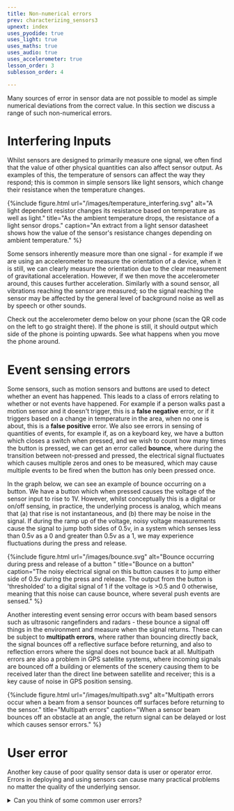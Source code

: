 ```yaml
---
title: Non-numerical errors
prev: characterizing_sensors3
upnext: index
uses_pyodide: true
uses_light: true
uses_maths: true
uses_audio: true
uses_accelerometer: true
lesson_order: 3
sublesson_order: 4

---
```

Many sources of error in sensor data are not possible to model as simple numerical deviations from the correct value. In this section we discuss a range of such non-numerical errors.

# Interfering Inputs

Whilst sensors are designed to primarily measure one signal, we often find that the value of other physical quantities can also affect sensor output. As examples of this, the temperature of sensors can affect the way they respond; this is common in simple sensors like light sensors, which change their resistance when the temperature changes.

{%include figure.html url="/images/temperature_interfering.svg" alt="A light dependent resistor changes its resistance based on temperature as well as light." title="As the ambient temperature drops, the resistance of a light sensor drops." caption="An extract from a light sensor datasheet shows how the value of the sensor's resistance changes depending on ambient temperature." %}

Some sensors inherently measure more than one signal - for example if we are using an accelerometer to measure the orientation of a device, when it is still, we can clearly measure the orientation due to the clear measurement of gravitational acceleration. However, if we then move the accelerometer around, this causes further acceleration. Similarly with a sound sensor, all vibrations reaching the sensor are measured; so the signal reaching the sensor may be affected by the general level of background noise as well as by speech or other sounds. 

Check out the accelerometer demo below on your phone (scan the QR code on the left to go straight there). If the phone is still, it should output which side of the phone is pointing upwards. See what happens when you move the phone around. 

<script>
makePyodideBox({
    codeString:`
# we use time.sleep for delay
import time    
# load the sensors module
import sensors
import graphs

while True:
    # get xyz values of acceleration
    # can also use sensors.accel.get_magnitude()
    # to get the overall magnitude of acceleration
    (x,y,z)=sensors.accel.get_xyz()
    if abs(x)>abs(y) and abs(x)>abs(z):
        if x>0:
            print("Right side up")
        else:
            print("Left side up")
    elif abs(y)>abs(x) and abs(y)>abs(z):
        if y>0:
            print("Top up")
        else:
            print("Bottom up")
    elif abs(z)>abs(x) and abs(z)>abs(y):
        if z>0:
            print("Front up")
        else:
            print("Back up")
    graphs.on_value("x",x)
    graphs.on_value("y",y)
    graphs.on_value("z",z)
    time.sleep(0.1)
`  ,hasGraph:true,hasConsole:true,showCode:true,editable:true,caption:"Read smartphone accelerometer sensor in python"})
</script>


# Event sensing errors

Some sensors, such as motion sensors and buttons are used to detect whether an event has happened. This leads to a class of errors relating to whether or not events have happened. For example if a person walks past a motion sensor and it doesn't trigger, this is a **false negative** error, or if it triggers based on a change in temperature in the area, when no one is about, this is a **false positive** error. We also see errors in sensing of quantities of events, for example if, as on a keyboard key, we have a button which closes a switch when pressed, and we wish to count how many times the button is pressed, we can get an error called **bounce**, where during the transition between not-pressed and pressed, the electrical signal fluctuates which causes multiple zeros and ones to be measured, which may cause multiple events to be fired when the button has only been pressed once. 

In the graph below, we can see an example of bounce occurring on a button. We have a button which when pressed causes the voltage of the sensor input to rise to 1V. However, whilst conceptually this is a digital or on/off sensing, in practice, the underlying process is analog, which means that (a) that rise is not instantaneous, and (b) there may be noise in the signal. If during the ramp up of the voltage, noisy voltage measurements cause the signal to jump both sides of 0.5v, in a system which senses less than 0.5v as a 0 and greater than 0.5v as a 1, we may experience fluctuations during the press and release.

{%include figure.html url="/images/bounce.svg" alt="Bounce occurring during press and release of a button " title="Bounce on a button" caption="The noisy electrical signal on this button causes it to jump either side of 0.5v during the press and release. The output from the button is 'thresholded' to a digital signal of 1 if the voltage is >0.5 and 0 otherwise, meaning that this noise can cause bounce, where several push events are sensed." %}

Another interesting event sensing error occurs with beam based sensors such as ultrasonic rangefinders and radars - these bounce a signal off things in the environment and measure when the signal returns. These can be subject to **multipath errors**, where rather than bouncing directly back, the signal bounces off a reflective surface before returning, and also to reflection errors where the signal does not bounce back at all. Multipath errors are also a problem in GPS satellite systems, where incoming signals are bounced off a building or elements of the scenery causing them to be received later than the direct line between satellite and receiver; this is a key cause of noise in GPS position sensing.

{%include figure.html url="/images/multipath.svg" alt="Multipath errors occur when a beam from a sensor bounces off surfaces before returning to the sensor." title="Multipath errors" caption="When a sensor beam bounces off an obstacle at an angle, the return signal can be delayed or lost which causes sensor errors." %}


# User error

Another key cause of poor quality sensor data is user or operator error. Errors in deploying and using sensors can cause many practical problems no matter the quality of the underlying sensor.

<details markdown=1>
<summary>
Can you think of some common user errors?
</summary>
From supervising MRT courseworks for several years, we have seen a wide range of sensor errors caused by user errors. Examples include:

* Pointing directional sensors the wrong way.
* Making noises while testing using a sound sensor which caused it to think the room was very noisy.
* Shadowing a light sensor during development.
* Mounting a PIR next to the development computer so that it fired all the time during development.
* Mounting a room temperature sensor right next to an air conditioning outlet (n.b. that one was actually me, and it caused some very odd sensor readings.)
* Bugs in code (very common).

# Coming up

This section has been all about how sensors are terrible. In the next section we will discuss a range of ways to filter and process sensor data in order to achieve better data quality and to enable us to better respond to the physical world in our sensor based systems.